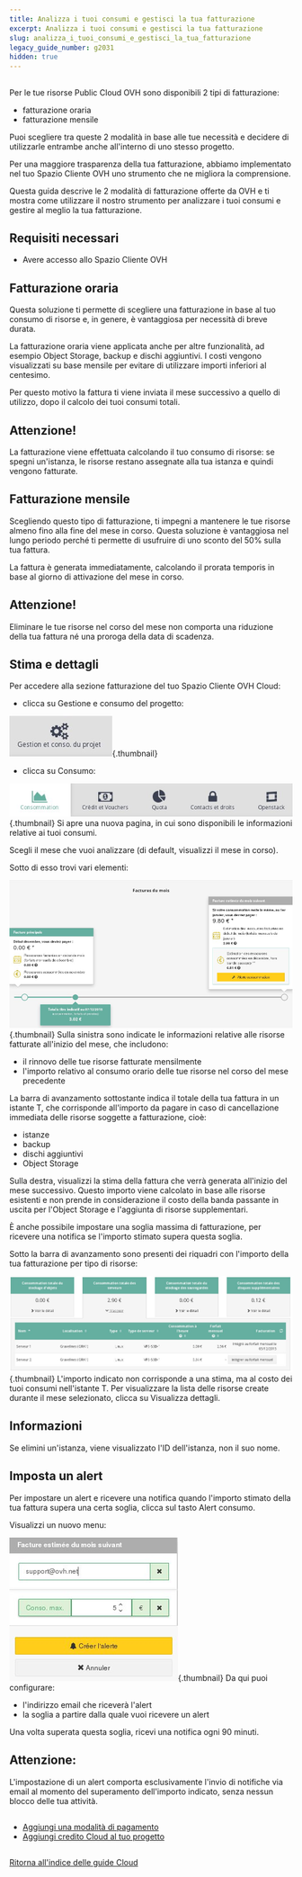 ```yaml
---
title: Analizza i tuoi consumi e gestisci la tua fatturazione
excerpt: Analizza i tuoi consumi e gestisci la tua fatturazione
slug: analizza_i_tuoi_consumi_e_gestisci_la_tua_fatturazione
legacy_guide_number: g2031
hidden: true
---
```



## 
Per le tue risorse Public Cloud OVH sono disponibili 2 tipi di fatturazione:

- fatturazione oraria
- fatturazione mensile


Puoi scegliere tra queste 2 modalità in base alle tue necessità e decidere di utilizzarle entrambe anche all'interno di uno stesso progetto.

Per una maggiore trasparenza della tua fatturazione, abbiamo implementato nel tuo Spazio Cliente OVH uno strumento che ne migliora la comprensione.

Questa guida descrive le 2 modalità di fatturazione offerte da OVH e ti mostra come utilizzare il nostro strumento per analizzare i tuoi consumi e gestire al meglio la tua fatturazione.


## Requisiti necessari

- Avere accesso allo Spazio Cliente OVH




## Fatturazione oraria
Questa soluzione ti permette di scegliere una fatturazione in base al tuo consumo di risorse e, in genere, è vantaggiosa per necessità di breve durata.

La fatturazione oraria viene applicata anche per altre funzionalità, ad esempio Object Storage, backup e dischi aggiuntivi.
I costi vengono visualizzati su base mensile per evitare di utilizzare importi inferiori al centesimo. 

Per questo motivo la fattura ti viene inviata il mese successivo a quello di utilizzo, dopo il calcolo dei tuoi consumi totali.

## Attenzione!
La fatturazione viene effettuata calcolando il tuo consumo di risorse: se spegni un'istanza, le risorse restano assegnate alla tua istanza e quindi vengono fatturate.


## Fatturazione mensile
Scegliendo questo tipo di fatturazione, ti impegni a mantenere le tue risorse almeno fino alla fine del mese in corso.
Questa soluzione è vantaggiosa nel lungo periodo perché ti permette di usufruire di uno sconto del 50% sulla tua fattura.

La fattura è generata immediatamente, calcolando il prorata temporis in base al giorno di attivazione del mese in corso.

## Attenzione!
Eliminare le tue risorse nel corso del mese non comporta una riduzione della tua fattura né una proroga della data di scadenza.


## Stima e dettagli
Per accedere alla sezione fatturazione del tuo Spazio Cliente OVH Cloud:

- clicca su Gestione e consumo del progetto:



![](images/img_3509.jpg){.thumbnail}

- clicca su Consumo:



![](images/img_3511.jpg){.thumbnail}
Si apre una nuova pagina, in cui sono disponibili le informazioni relative ai tuoi consumi.

Scegli il mese che vuoi analizzare (di default, visualizzi il mese in corso).

Sotto di esso trovi vari elementi:

![](images/img_3507.jpg){.thumbnail}
Sulla sinistra sono indicate le informazioni relative alle risorse fatturate all'inizio del mese, che includono:

- il rinnovo delle tue risorse fatturate mensilmente
- l'importo relativo al consumo orario delle tue risorse nel corso del mese precedente


La barra di avanzamento sottostante indica il totale della tua fattura in un istante T, che corrisponde all'importo da pagare in caso di cancellazione immediata delle risorse soggette a fatturazione, cioè:

- istanze
- backup
- dischi aggiuntivi
- Object Storage


Sulla destra, visualizzi la stima della fattura che verrà generata all'inizio del mese successivo.
Questo importo viene calcolato in base alle risorse esistenti e non prende in considerazione il costo della banda passante in uscita per l'Object Storage e l'aggiunta di risorse supplementari.

È anche possibile impostare una soglia massima di fatturazione, per ricevere una notifica se l'importo stimato supera questa soglia.

Sotto la barra di avanzamento sono presenti dei riquadri con l'importo della tua fatturazione per tipo di risorse:

![](images/img_3512.jpg){.thumbnail}
L'importo indicato non corrisponde a una stima, ma al costo dei tuoi consumi nell'istante T.
Per visualizzare la lista delle risorse create durante il mese selezionato, clicca su Visualizza dettagli.

## Informazioni
Se elimini un'istanza, viene visualizzato l'ID dell'istanza, non il suo nome.


## Imposta un alert
Per impostare un alert e ricevere una notifica quando l'importo stimato della tua fattura supera una certa soglia, clicca sul tasto Alert consumo.

Visualizzi un nuovo menu:

![](images/img_3508.jpg){.thumbnail}
Da qui puoi configurare:

- l'indirizzo email che riceverà l'alert
- la soglia a partire dalla quale vuoi ricevere un alert


Una volta superata questa soglia, ricevi una notifica ogni 90 minuti.

## Attenzione:
L'impostazione di un alert comporta esclusivamente l'invio di notifiche via email al momento del superamento dell'importo indicato, senza nessun blocco delle tua attività.


## 

- [Aggiungi una modalità di pagamento]({legacy}1984)
- [Aggiungi credito Cloud al tuo progetto]({legacy}1907)




## 
[Ritorna all'indice delle guide Cloud]({legacy}1785)

